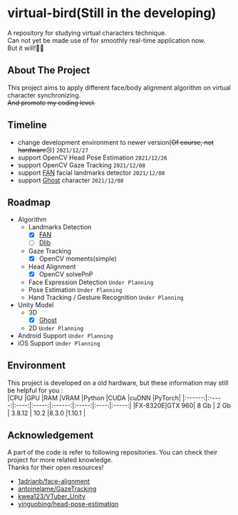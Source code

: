 # virtual-bird(Still in the developing)
  A repository for studying virtual characters technique.  
  Can not yet be made use of for smoothly real-time application now.  
  But it will!🐱‍🚀
## About The Project
  This project aims to apply different face/body alignment algorithm on virtual character synchronizing.  
  ~~And promote my coding level.~~
## Timeline
  - change development environment to newer version(~~Of course, not hardware~~😢) `2021/12/27`
  - support OpenCV Head Pose Estimation `2021/12/26`
  - support OpenCV Gaze Tracking `2021/12/08`
  - support [FAN][] facial landmarks detector `2021/12/08`
  - support [Ghost][] character `2021/12/08`
## Roadmap
  - Algorithm
    - Landmarks Detection
      - [x] [FAN][]
      - [ ] [Dlib](http://dlib.net/)
    - Gaze Tracking
      - [x] OpenCV moments(simple)
    - Head Alignment
      - [x] OpenCV solvePnP
    - Face Expression Detection `Under Planning`
    - Pose Estimation `Under Planning`
    - Hand Tracking / Gesture Recognition `Under Planning`
  - Unity Model
    - 3D
      - [x] [Ghost][]
    - 2D `Under Planning`
  - Android Support `Under Planning`
  - iOS Support `Under Planning`
## Environment
  This project is developed on a old hardware, but these information may still be helpful for you :  
  |CPU     |GPU    |RAM   |VRAM   |Python  |CUDA   |cuDNN |PyTorch|
  |:------:|:-----:|:----:|:-----:|:------:|:-----:|:----:|:-----:|
  |FX-8320E|GTX 960| 8 Gb | 2 Gb  | 3.8.12 | 10.2  |8.3.0 |1.10.1 |
## Acknowledgement
  A part of the code is refer to following repositories. You can check their project for more related knowledge.  
  Thanks for their open resources!
  - [1adrianb/face-alignment][FAN]
  - [antoinelame/GazeTracking][]
  - [kwea123/VTuber_Unity][]
  - [yinguobing/head-pose-estimation][]

[FAN]:                              https://github.com/1adrianb/face-alignment                                                        "1adrianb/face-alignment"
[antoinelame/GazeTracking]:         https://github.com/antoinelame/GazeTracking                                                       "antoinelame/GazeTracking"
[kwea123/VTuber_Unity]:             https://github.com/kwea123/VTuber_Unity                                                           "kwea123/VTuber_Unity"
[yinguobing/head-pose-estimation]:  https://github.com/yinguobing/head-pose-estimation                                                "yinguobing/head-pose-estimation"
[Ghost]:                            https://assetstore.unity.com/packages/templates/tutorials/3d-beginner-tutorial-resources-143848   "Unity Technologies/Ghost"
